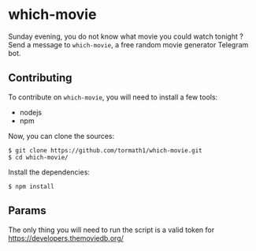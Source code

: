 # which-movie

Sunday evening, you do not know what movie you could watch tonight ? Send a message to `which-movie`, a free random movie generator Telegram bot.

## Contributing

To contribute on `which-movie`, you will need to install a few tools: 
- nodejs
- npm

Now, you can clone the sources:

```shell
$ git clone https://github.com/tormath1/which-movie.git
$ cd which-movie/
```

Install the dependencies:

```shell
$ npm install
```

## Params

The only thing you will need to run the script is a valid token for https://developers.themoviedb.org/


